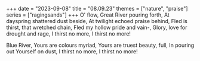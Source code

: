 +++
date = "2023-09-08"
title = "08.09.23"
themes = ["nature", "praise"]
series = ["ragingsands"]
+++
O' flow, Great River pouring forth,
At dayspring shattered dust beside,
At twilight echoed praise behind,
Fled is thirst, that wretched chain,
Fled my hollow pride and vain-,
Glory, love for drought and rage,
I thirst no more, I thirst no more!

Blue River, Yours are colours myriad,
Yours are truest beauty, full,
In pouring out Yourself on dust,
I thirst no more, I thirst no more!
